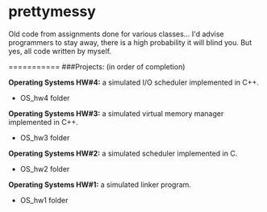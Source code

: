 prettymessy
===========

Old code from assignments done for various classes... I'd advise programmers to stay away, there is a high probability it will blind you. But yes, all code written by myself.

===========
###Projects:
(in order of completion)

**Operating Systems HW#4:** a simulated I/O scheduler implemented in C++.
- OS_hw4 folder

**Operating Systems HW#3:** a simulated virtual memory manager implemented in C++.
- OS_hw3 folder

**Operating Systems HW#2:** a simulated scheduler implemented in C.
- OS_hw2 folder

**Operating Systems HW#1:** a simulated linker program.
- OS_hw1 folder

